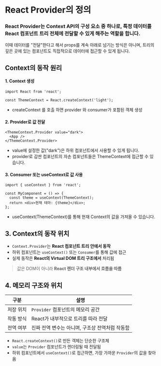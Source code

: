 # React Provider의 정의
### React Provider는 Context API의 구성 요소 중 하나로, 특정 데이터를 React 컴포넌트 트리 전체에 전달할 수 있게 해주는 역할을 합니다.

이때 데이터를 "전달"한다고 해서 props를 계속 아래로 넘기는 방식은 아니며, 트리의 깊은 곳에 있는 컴포넌트도 직접적으로 데이터에 접근할 수 있게 됩니다.


## Context의 동작 원리

#### 1. Context 생성

```
import React from 'react';

const ThemeContext = React.createContext('light');
```
- createContext 를 호출 하면 provider 와 consumer가 포함된 객체 생성

#### 2. Provider로 값 전달

```
<ThemeContext.Provider value="dark">
  <App />
</ThemeContext.Provider>
```

- value에 설정한 값("dark")은 하위 컴포넌트에서 사용할 수 있게 됩니다.
- provider로 감싼 컴포넌트의 자손 컴포넌트들은 ThemeContext에 접근할 수 있습니다.


#### 3.  Consumer 또는 useContext로 값 사용

```
import { useContext } from 'react';

const MyComponent = () => {
  const theme = useContext(ThemeContext);
  return <div>현재 테마: {theme}</div>;
};
```

- useContext(ThemeContext)를 통해 현재 Context의 값을 가져올 수 있습니다.



## 3. Context의 동작 위치

- `Context.Provider`는 **React 컴포넌트 트리 안에서 동작**
- 하위 컴포넌트는 `useContext()` 또는 `Consumer`를 통해 값에 접근
- 실제 동작은 **React의 Virtual DOM 트리 구조에서** 처리됨

> 값은 DOM이 아니라 **React 렌더 구조 내부에서 흐름을 따름**


## 4. 메모리 구조와 위치

| 구분 | 설명 |
|------|------|
| 저장 위치 | `Provider` 컴포넌트의 메모리 공간 |
| 작동 방식 | React가 내부적으로 트리를 따라 전달 |
| 전역 여부 | 진짜 전역 변수는 아니며, 구조상 전역처럼 작동함 |

- `React.createContext()`로 만든 객체는 단순한 구조체
- `value`는 `Provider` 컴포넌트가 렌더링될 때 전달됨
- 하위 컴포넌트에서 `useContext()`로 접근하면, 가장 가까운 `Provider`의 값을 찾아옴
